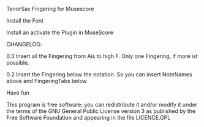 TenorSax Fingering for Musescore

Install the Font 

Install an activate the Plugin in MuseScore

CHANGELOG:

0.3 Insert all the Fingering from Ais to high F. Only one Fingering, if more ist possible. 

0.2 Insert the Fingering below the notation. So you can insert NoteNames above and FingeringTabs below 

Have fun

This program is free software; you can redistribute it and/or modify it under the terms of the GNU General Public License version 3 as published by the Free Software Foundation and appearing in the file LICENCE.GPL
